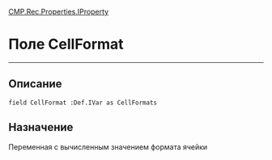 ﻿---
Link: CMP.Rec.Properties.IProperty.@CellFormat
---

<!---  Навигация
[Имя проекта](#) :
-->
[CMP.Rec.Properties.IProperty](Default)

# Поле CellFormat
---

## Описание

    field CellFormat :Def.IVar as CellFormats

<!--
## Аргументы{#Args}

### Аргумент1

Описание аргумента 1
-->

## Назначение

Переменная с вычисленным значением формата ячейки

<!--
## Пример

    CellFormat...
-->

